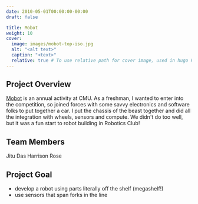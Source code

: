 ```yaml
---
date: 2010-05-01T00:00:00-00:00
draft: false

title: Mobot
weight: 10
cover:
  image: images/mobot-top-iso.jpg
  alt: "<alt text>"
  caption: "<text>"
  relative: true # To use relative path for cover image, used in hugo Page-bundles
---
```

## Project Overview
[Mobot](https://www.cs.cmu.edu/mobot/) is an annual activity at CMU. 
As a freshman, I wanted to enter into the competition, so joined forces with some savvy electronics and software folks to put together a car. I put the chassis of the beast together and did all the integration with wheels, sensors and compute.
We didn't do too well, but it was a fun start to robot building in Robotics Club!

## Team Members
Jitu Das
Harrison Rose


## Project Goal
* develop a robot using parts literally off the shelf (megashelf!)
* use sensors that span forks in the line
